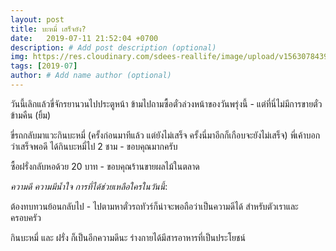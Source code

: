 ```yaml
---
layout: post
title: บะหมี่ เสร็จยัง?
date:   2019-07-11 21:52:04 +0700
description: # Add post description (optional)
img: https://res.cloudinary.com/sdees-reallife/image/upload/v1563078439/20190711_190614-COLLAGE.jpg # Add image post (optional)
tags: [2019-07]
author: # Add name author (optional)
---
```

วันนี้เลิกแล้วขี่จักรยานวนไปประตูหน้า ข้ามไปถามซื้อตั๋วล่วงหน้าของวันพรุ่งนี้ - แต่ที่นี่ไม่มีการขายตั๋วข้ามคืน (ยิ้ม)

ขี่รถกลับมาแวะกินบะหมี่ (ครั้งก่อนมาทีแล้ว แต่ยังไม่เสร็จ ครั้งนี่มาอีกก็เกือบจะยังไม่เสร็จ) พี่เค้าบอกว่าเสร็จพอดี ได้กินบะหมี่ไป 2 ชาม - ขอบคุณมากครับ

ซื้อฝรั่งกลับหอด้วย 20 บาท - ขอบคุณร้านขายผลไม้ในตลาด

<i class="fa fa-child" style="color:plum"></i>

*ความดี ความมีน้ำใจ การที่ได้ช่วยเหลือใครในวันนี้*:

ต้องทบทวนย้อนกลับไป - ไปตามหาตั๋วรถทัวร์ก็น่าจะพอถือว่าเป็นความดีได้ สำหรับตัวเราและครอบครัว

กินบะหมี่ และ ฝรั่ง ก็เป็นอีกความดีนะ ร่างกายได้มีสารอาหารที่เป็นประโยชน์
